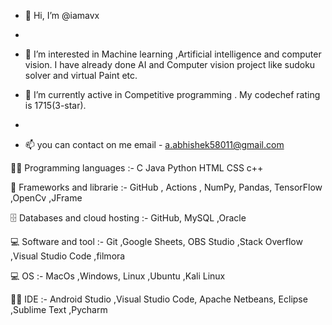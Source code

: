 - 👋 Hi, I’m @iamavx
- 
- 👀 I’m interested in Machine learning ,Artificial intelligence and computer vision. I have already done AI and Computer vision project like sudoku solver and    virtual Paint etc.

- 🌱 I’m currently active in Competitive programming . My codechef rating is 1715(3-star).
- 
- 📫 you can contact on me email - a.abhishek58011@gmail.com




👨‍💻 Programming languages :-
C Java Python HTML CSS c++


🧰 Frameworks and librarie :-
GitHub , Actions , NumPy, Pandas, TensorFlow ,OpenCv ,JFrame


🗄️ Databases and cloud hosting :-
GitHub,  MySQL ,Oracle


💻 Software and tool :-
 Git ,Google Sheets,  OBS Studio ,Stack Overflow ,Visual Studio Code ,filmora
 

💻 OS :- 
MacOs ,Windows, Linux ,Ubuntu ,Kali Linux


👨‍💻 IDE :- 
Android Studio ,Visual Studio Code, Apache Netbeans, Eclipse  ,Sublime Text ,Pycharm



